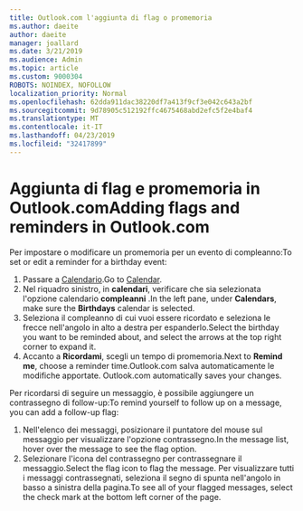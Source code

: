 ```yaml
---
title: Outlook.com l'aggiunta di flag o promemoria
ms.author: daeite
author: daeite
manager: joallard
ms.date: 3/21/2019
ms.audience: Admin
ms.topic: article
ms.custom: 9000304
ROBOTS: NOINDEX, NOFOLLOW
localization_priority: Normal
ms.openlocfilehash: 62dda911dac38220df7a413f9cf3e042c643a2bf
ms.sourcegitcommit: 9d78905c512192ffc4675468abd2efc5f2e4baf4
ms.translationtype: MT
ms.contentlocale: it-IT
ms.lasthandoff: 04/23/2019
ms.locfileid: "32417899"
---
```

# <a name="adding-flags-and-reminders-in-outlookcom"></a><span data-ttu-id="ed999-102">Aggiunta di flag e promemoria in Outlook.com</span><span class="sxs-lookup"><span data-stu-id="ed999-102">Adding flags and reminders in Outlook.com</span></span>

<span data-ttu-id="ed999-103">Per impostare o modificare un promemoria per un evento di compleanno:</span><span class="sxs-lookup"><span data-stu-id="ed999-103">To set or edit a reminder for a birthday event:</span></span>

1. <span data-ttu-id="ed999-104">Passare a [Calendario](https://outlook.live.com/calendar/).</span><span class="sxs-lookup"><span data-stu-id="ed999-104">Go to [Calendar](https://outlook.live.com/calendar/).</span></span>
1. <span data-ttu-id="ed999-105">Nel riquadro sinistro, in **calendari**, verificare che sia selezionata l'opzione calendario **compleanni** .</span><span class="sxs-lookup"><span data-stu-id="ed999-105">In the left pane, under **Calendars**, make sure the **Birthdays** calendar is selected.</span></span>
1. <span data-ttu-id="ed999-106">Seleziona il compleanno di cui vuoi essere ricordato e seleziona le frecce nell'angolo in alto a destra per espanderlo.</span><span class="sxs-lookup"><span data-stu-id="ed999-106">Select the birthday you want to be reminded about, and select the arrows at the top right corner to expand it.</span></span>
1. <span data-ttu-id="ed999-107">Accanto a **Ricordami**, scegli un tempo di promemoria.</span><span class="sxs-lookup"><span data-stu-id="ed999-107">Next to **Remind me**, choose a reminder time.</span></span><span data-ttu-id="ed999-108">Outlook.com salva automaticamente le modifiche apportate.</span><span class="sxs-lookup"><span data-stu-id="ed999-108"> Outlook.com automatically saves your changes.</span></span>

<span data-ttu-id="ed999-109">Per ricordarsi di seguire un messaggio, è possibile aggiungere un contrassegno di follow-up:</span><span class="sxs-lookup"><span data-stu-id="ed999-109">To remind yourself to follow up on a message, you can add a follow-up flag:</span></span>

1. <span data-ttu-id="ed999-110">Nell'elenco dei messaggi, posizionare il puntatore del mouse sul messaggio per visualizzare l'opzione contrassegno.</span><span class="sxs-lookup"><span data-stu-id="ed999-110">In the message list, hover over the message to see the flag option.</span></span>
1. <span data-ttu-id="ed999-111">Selezionare l'icona del contrassegno per contrassegnare il messaggio.</span><span class="sxs-lookup"><span data-stu-id="ed999-111">Select the flag icon to flag the message.</span></span> <span data-ttu-id="ed999-112">Per visualizzare tutti i messaggi contrassegnati, seleziona il segno di spunta nell'angolo in basso a sinistra della pagina.</span><span class="sxs-lookup"><span data-stu-id="ed999-112">To see all of your flagged messages, select the check mark at the bottom left corner of the page.</span></span>